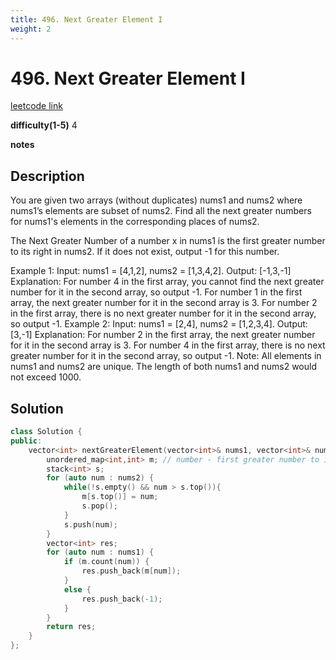 ```yaml
---
title: 496. Next Greater Element I
weight: 2
---
```

# 496. Next Greater Element I
[leetcode link](https://leetcode.com/problems/next-greater-element-i/)

**difficulty(1-5)** 
4

**notes**   

## Description
You are given two arrays (without duplicates) nums1 and nums2 where nums1’s elements are subset of nums2. Find all the next greater numbers for nums1's elements in the corresponding places of nums2.

The Next Greater Number of a number x in nums1 is the first greater number to its right in nums2. If it does not exist, output -1 for this number.

Example 1:
Input: nums1 = [4,1,2], nums2 = [1,3,4,2].
Output: [-1,3,-1]
Explanation:
    For number 4 in the first array, you cannot find the next greater number for it in the second array, so output -1.
    For number 1 in the first array, the next greater number for it in the second array is 3.
    For number 2 in the first array, there is no next greater number for it in the second array, so output -1.
Example 2:
Input: nums1 = [2,4], nums2 = [1,2,3,4].
Output: [3,-1]
Explanation:
    For number 2 in the first array, the next greater number for it in the second array is 3.
    For number 4 in the first array, there is no next greater number for it in the second array, so output -1.
Note:
All elements in nums1 and nums2 are unique.
The length of both nums1 and nums2 would not exceed 1000.

## Solution
```c++
class Solution {
public:
    vector<int> nextGreaterElement(vector<int>& nums1, vector<int>& nums2) {
        unordered_map<int,int> m; // number - first greater number to its right side.
        stack<int> s;
        for (auto num : nums2) {
            while(!s.empty() && num > s.top()){
                m[s.top()] = num;
                s.pop();
            }
            s.push(num);
        }
        vector<int> res;
        for (auto num : nums1) {
            if (m.count(num)) {
                res.push_back(m[num]);
            }
            else {
                res.push_back(-1);
            }
        }
        return res;        
    }
};
```